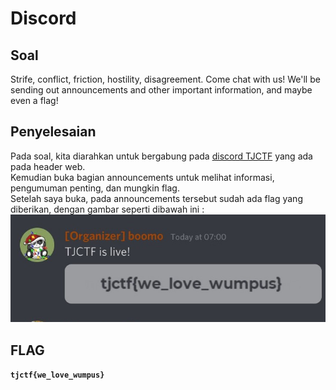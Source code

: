 # Discord

## Soal
Strife, conflict, friction, hostility, disagreement. Come chat with us! We'll be sending out announcements and other important information, and maybe even a flag!

## Penyelesaian
Pada soal, kita diarahkan untuk bergabung pada [discord TJCTF](https://discord.gg/w5xapGP) yang ada pada header web.
<br> Kemudian buka bagian announcements untuk melihat informasi, pengumuman penting, dan mungkin flag.
<br> Setelah saya buka, pada announcements tersebut sudah ada flag yang diberikan, dengan gambar seperti dibawah ini :
![](https://github.com/NesyaKurnia/TJCTF_2020_05311840000009/blob/master/Miscellaneous/Discord/flag.jpg)

## FLAG
__`tjctf{we_love_wumpus}`__
